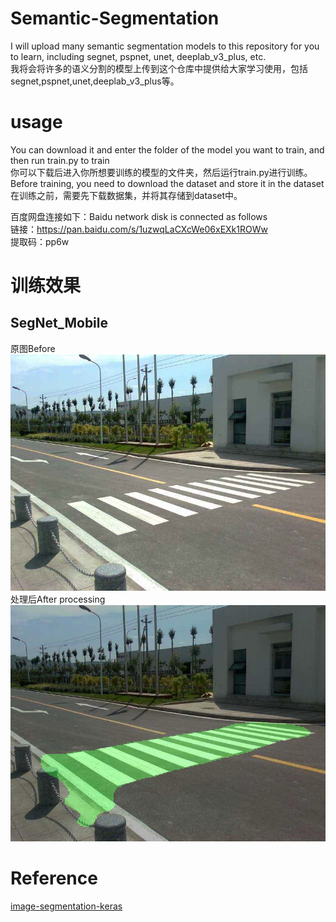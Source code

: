 # Semantic-Segmentation
I will upload many semantic segmentation models to this repository for you to learn, including segnet, pspnet, unet, deeplab_v3_plus, etc.  
我将会将许多的语义分割的模型上传到这个仓库中提供给大家学习使用，包括segnet,pspnet,unet,deeplab_v3_plus等。  

# usage
You can download it and enter the folder of the model you want to train, and then run train.py to train  
你可以下载后进入你所想要训练的模型的文件夹，然后运行train.py进行训练。  
Before training, you need to download the dataset and store it in the dataset  
在训练之前，需要先下载数据集，并将其存储到dataset中。  

百度网盘连接如下：Baidu network disk is connected as follows  
链接：https://pan.baidu.com/s/1uzwqLaCXcWe06xEXk1ROWw  
提取码：pp6w   

# 训练效果
## SegNet_Mobile
原图Before
![原图Before](/SegNet_Mobile/img/timg.jpg)  
处理后After processing
![处理后After processing](/SegNet_Mobile/img_out/timg.jpg)  

# Reference
[image-segmentation-keras](https://github.com/divamgupta/image-segmentation-keras)  
